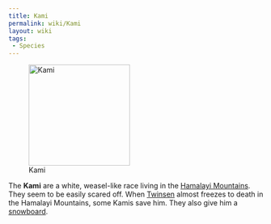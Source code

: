 ```yaml
---
title: Kami
permalink: wiki/Kami
layout: wiki
tags:
 - Species
---
```


<figure>
<img
src="src/assets/lba1/_cutscenes/screenshot-lba1-movies-05-snowstorm-05.jpg"
title="Kami" width="200" />
<figcaption>Kami</figcaption>
</figure>

The **Kami** are a white, weasel-like race living in the [Hamalayi
Mountains](Hamalayi_Mountains "wikilink"). They seem to be easily scared
off. When [Twinsen](Twinsen "wikilink") almost freezes to death in the
Hamalayi Mountains, some Kamis save him. They also give him a
[snowboard](snowboard "wikilink").
